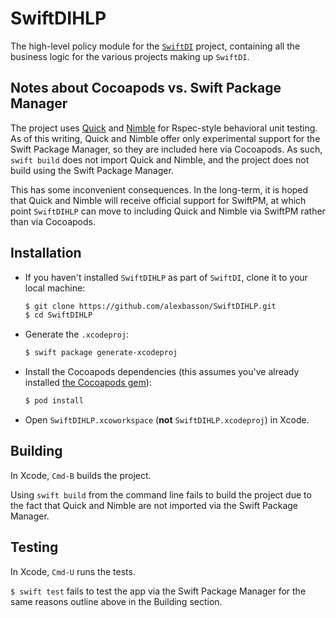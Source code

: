 # SwiftDIHLP

The high-level policy module for the [`SwiftDI`](https://github.com/alexbasson/SwiftDI) project, containing all the business logic for the various projects making up `SwiftDI`.

## Notes about Cocoapods vs. Swift Package Manager

The project uses [Quick](https://github.com/Quick/Quick) and [Nimble](https://github.com/Quick/Nimble) for Rspec-style behavioral unit testing. As of this writing, Quick and Nimble offer only experimental support for the Swift Package Manager, so they are included here via Cocoapods. As such, `swift build` does not import Quick and Nimble, and the project does not build using the Swift Package Manager.

This has some inconvenient consequences. In the long-term, it is hoped that Quick and Nimble will receive official support for SwiftPM, at which point `SwiftDIHLP` can move to including Quick and Nimble via SwiftPM rather than via Cocoapods.

## Installation

- If you haven't installed `SwiftDIHLP` as part of `SwiftDI`, clone it to your local machine:

    ```bash
    $ git clone https://github.com/alexbasson/SwiftDIHLP.git
    $ cd SwiftDIHLP
    ```

- Generate the `.xcodeproj`:

    ```bash
    $ swift package generate-xcodeproj
    ```

- Install the Cocoapods dependencies (this assumes you've already installed [the Cocoapods gem](https://cocoapods.org)):

    ```bash
    $ pod install
    ```

- Open `SwiftDIHLP.xcoworkspace` (**not** `SwiftDIHLP.xcodeproj`) in Xcode.

## Building

In Xcode, `Cmd-B` builds the project.

Using `swift build` from the command line fails to build the project due to the fact that Quick and Nimble are not imported via the Swift Package Manager.

## Testing

In Xcode, `Cmd-U` runs the tests.

`$ swift test` fails to test the app via the Swift Package Manager for the same reasons outline above in the Building section.
